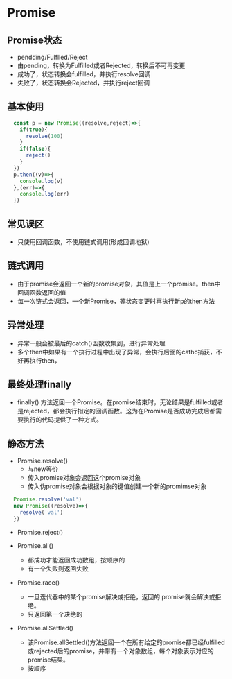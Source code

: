 # Promise

## Promise状态
+ pendding/Fulflled/Reject
+ 由pending，转换为Fulfilled或者Rejected，转换后不可再变更
+ 成功了，状态转换会fulfilled，并执行resolve回调
+ 失败了，状态转换会Rejected，并执行reject回调

## 基本使用
```javascript
  const p = new Promise((resolve,reject)=>{
    if(true){
      resolve(100)
    }
    if(false){
      reject()
    }
  })
  p.then((v)=>{
    console.log(v)
  },(err)=>{
    console.log(err)
  })
```

## 常见误区
+ 只使用回调函数，不使用链式调用(形成回调地狱)

## 链式调用
+ 由于promise会返回一个新的promise对象，其值是上一个promise。then中回调函数返回的值
+ 每一次链式会返回，一个新Promise，等状态变更时再执行新p的then方法

## 异常处理
+ 异常一般会被最后的catch()函数收集到，进行异常处理
+ 多个then中如果有一个执行过程中出现了异常，会执行后面的cathc捕获，不好再执行then，

## 最终处理finally
+ finally() 方法返回一个Promise。在promise结束时，无论结果是fulfilled或者是rejected，都会执行指定的回调函数。这为在Promise是否成功完成后都需要执行的代码提供了一种方式。


## 静态方法
+ Promise.resolve()
  - 与new等价
  - 传入promise对象会返回这个promise对象
  - 传入伪promise对象会根据对象的键值创建一个新的promimse对象
```javascript
  Promise.resolve('val') 
  new Promise((resolve)=>{
    resolve('val')
  })
```
+ Promise.reject()

+ Promise.all()
  - 都成功才能返回成功数组，按顺序的
  - 有一个失败则返回失败

+ Promise.race()
  - 一旦迭代器中的某个promise解决或拒绝，返回的 promise就会解决或拒绝。
  - 只返回第一个决绝的

+ Promise.allSettled()
  - 该Promise.allSettled()方法返回一个在所有给定的promise都已经fulfilled或rejected后的promise，并带有一个对象数组，每个对象表示对应的promise结果。
  - 按顺序

